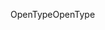 <span data-ttu-id="0ebe9-101">OpenType</span><span class="sxs-lookup"><span data-stu-id="0ebe9-101">OpenType</span></span>